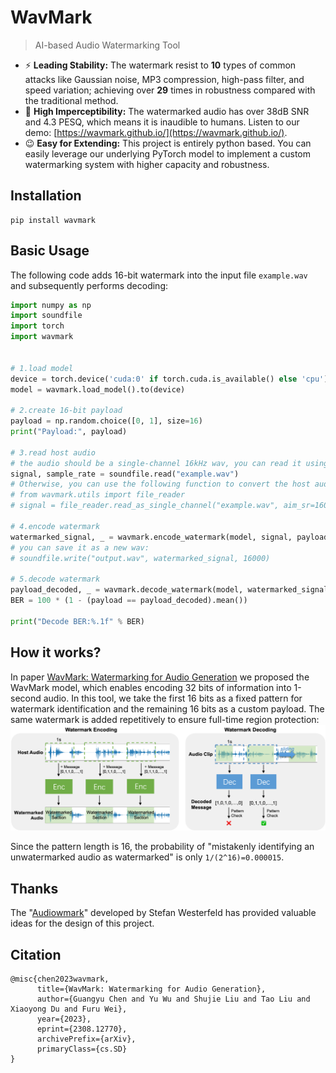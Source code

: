 # WavMark
> AI-based Audio Watermarking Tool

- ⚡  **Leading Stability:** The watermark resist to **10**  types of common attacks like Gaussian noise, MP3 compression, high-pass filter, and speed variation; achieving over **29** times in robustness compared with the traditional method.
- 🙉 **High Imperceptibility:** The watermarked audio has over 38dB SNR and 4.3 PESQ, which means it is inaudible to humans. Listen to our demo: [https://wavmark.github.io/](https://wavmark.github.io/).
- 😉 **Easy for Extending:** This project is entirely python based. You can easily leverage our underlying PyTorch model to implement a custom watermarking system with higher capacity and robustness.


## Installation
```
pip install wavmark
```

## Basic Usage
The following code adds 16-bit watermark into the input file `example.wav` and subsequently performs decoding:
```python
import numpy as np
import soundfile
import torch
import wavmark


# 1.load model
device = torch.device('cuda:0' if torch.cuda.is_available() else 'cpu')
model = wavmark.load_model().to(device)

# 2.create 16-bit payload
payload = np.random.choice([0, 1], size=16)
print("Payload:", payload)

# 3.read host audio
# the audio should be a single-channel 16kHz wav, you can read it using soundfile:
signal, sample_rate = soundfile.read("example.wav")
# Otherwise, you can use the following function to convert the host audio to single-channel 16kHz format:
# from wavmark.utils import file_reader
# signal = file_reader.read_as_single_channel("example.wav", aim_sr=16000)

# 4.encode watermark
watermarked_signal, _ = wavmark.encode_watermark(model, signal, payload, show_progress=True)
# you can save it as a new wav:
# soundfile.write("output.wav", watermarked_signal, 16000)

# 5.decode watermark
payload_decoded, _ = wavmark.decode_watermark(model, watermarked_signal, show_progress=True)
BER = 100 * (1 - (payload == payload_decoded).mean())

print("Decode BER:%.1f" % BER)
```


## How it works?
In paper [WavMark: Watermarking for Audio Generation](https://arxiv.org/pdf/2308.12770.pdf) we proposed the WavMark model,
which enables encoding 32 bits of information into 1-second audio.
In this tool, we take the first 16 bits as a fixed pattern for watermark identification and the remaining 16 bits as a custom payload.
The same watermark is added repetitively to ensure full-time region protection:
![Illustrate](data/imgs/structure.png)

Since the pattern length is 16, the probability of "mistakenly identifying an unwatermarked audio as watermarked" is only  `1/(2^16)=0.000015`.


## Thanks
The "[Audiowmark](https://uplex.de/audiowmark)" developed by Stefan Westerfeld has provided valuable ideas for the design of this project.
## Citation
```
@misc{chen2023wavmark,
      title={WavMark: Watermarking for Audio Generation}, 
      author={Guangyu Chen and Yu Wu and Shujie Liu and Tao Liu and Xiaoyong Du and Furu Wei},
      year={2023},
      eprint={2308.12770},
      archivePrefix={arXiv},
      primaryClass={cs.SD}
}
```